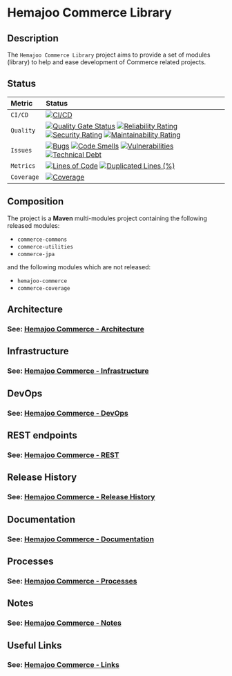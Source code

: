 # Hemajoo Commerce Library

## Description

The `Hemajoo Commerce Library` project aims to provide a set of modules (library) to help and ease development of Commerce related projects.

## Status

| Metric     | Status                                                                                                                                                                                                                                                                                                                                                                                                                                                                                                                                                                                                                                                                                                                                                                                                                                                 |
|:-----------|:-------------------------------------------------------------------------------------------------------------------------------------------------------------------------------------------------------------------------------------------------------------------------------------------------------------------------------------------------------------------------------------------------------------------------------------------------------------------------------------------------------------------------------------------------------------------------------------------------------------------------------------------------------------------------------------------------------------------------------------------------------------------------------------------------------------------------------------------------------|
| `CI/CD`    | [![CI/CD](https://github.com/hemajoo/hemajoo/actions/workflows/build.yml/badge.svg?branch=main)](https://github.com/hemajoo/hemajoo/actions/workflows/build.yml)                                                                                                                                                                                                                                                                                                                                                                                                                                                                                                                                                                                                                                                                                       |
| `Quality`  | [![Quality Gate Status](https://sonarcloud.io/api/project_badges/measure?project=com.hemajoo%3Ahemajoo-parent&metric=alert_status)](https://sonarcloud.io/summary/new_code?id=com.hemajoo%3Ahemajoo-parent) [![Reliability Rating](https://sonarcloud.io/api/project_badges/measure?project=com.hemajoo%3Ahemajoo-parent&metric=reliability_rating)](https://sonarcloud.io/summary/new_code?id=com.hemajoo%3Ahemajoo-parent) [![Security Rating](https://sonarcloud.io/api/project_badges/measure?project=com.hemajoo%3Ahemajoo-parent&metric=security_rating)](https://sonarcloud.io/summary/new_code?id=com.hemajoo%3Ahemajoo-parent) [![Maintainability Rating](https://sonarcloud.io/api/project_badges/measure?project=com.hemajoo%3Ahemajoo-parent&metric=sqale_rating)](https://sonarcloud.io/summary/new_code?id=com.hemajoo%3Ahemajoo-parent) |
| `Issues`   | [![Bugs](https://sonarcloud.io/api/project_badges/measure?project=com.hemajoo%3Ahemajoo-parent&metric=bugs)](https://sonarcloud.io/summary/new_code?id=com.hemajoo%3Ahemajoo-parent) [![Code Smells](https://sonarcloud.io/api/project_badges/measure?project=com.hemajoo%3Ahemajoo-parent&metric=code_smells)](https://sonarcloud.io/summary/new_code?id=com.hemajoo%3Ahemajoo-parent) [![Vulnerabilities](https://sonarcloud.io/api/project_badges/measure?project=com.hemajoo%3Ahemajoo-parent&metric=vulnerabilities)](https://sonarcloud.io/summary/new_code?id=com.hemajoo%3Ahemajoo-parent) [![Technical Debt](https://sonarcloud.io/api/project_badges/measure?project=com.hemajoo%3Ahemajoo-parent&metric=sqale_index)](https://sonarcloud.io/summary/new_code?id=com.hemajoo%3Ahemajoo-parent)                                               |
| `Metrics`  | [![Lines of Code](https://sonarcloud.io/api/project_badges/measure?project=com.hemajoo%3Ahemajoo-parent&metric=ncloc)](https://sonarcloud.io/summary/new_code?id=com.hemajoo%3Ahemajoo-parent) [![Duplicated Lines (%)](https://sonarcloud.io/api/project_badges/measure?project=com.hemajoo%3Ahemajoo-parent&metric=duplicated_lines_density)](https://sonarcloud.io/summary/new_code?id=com.hemajoo%3Ahemajoo-parent)                                                                                                                                                                                                                                                                                                                                                                                                                                |
| `Coverage` | [![Coverage](https://sonarcloud.io/api/project_badges/measure?project=com.hemajoo%3Ahemajoo-parent&metric=coverage)](https://sonarcloud.io/summary/new_code?id=com.hemajoo%3Ahemajoo-parent)                                                                                                                                                                                                                                                                                                                                                                                                                                                                                                                                                                                                                                                           |

## Composition

The project is a **Maven** multi-modules project containing the following released modules:

- `commerce-commons`
- `commerce-utilities`
- `commerce-jpa`

and the following modules which are not released:

- `hemajoo-commerce`
- `commerce-coverage`



## Architecture

### See: [Hemajoo Commerce - Architecture](./doc/architecture.md)


## Infrastructure

### See: [Hemajoo Commerce - Infrastructure](./doc/infrastructure.md)


## DevOps

### See: [Hemajoo Commerce - DevOps](./doc/devops.md)


## REST endpoints

### See: [Hemajoo Commerce - REST](./doc/rest.md)


## Release History

### See: [Hemajoo Commerce - Release History](./doc/release_history.md)


## Documentation

### See: [Hemajoo Commerce - Documentation](./doc/documentation.md)


## Processes

### See: [Hemajoo Commerce - Processes](./doc/processes.md)


## Notes

### See: [Hemajoo Commerce - Notes](./doc/notes.md)


## Useful Links

### See: [Hemajoo Commerce - Links](./doc/links.md)

